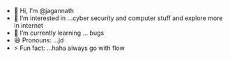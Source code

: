 - 👋 Hi, I’m @jagannath
- 👀 I’m interested in ...cyber security and computer stuff and explore more in internet
- 🌱 I’m currently learning ... bugs 
- 😄 Pronouns: ...jd
- ⚡ Fun fact: ...haha always go with flow

<!---
jdcyber1/jdcyber1 is a ✨ special ✨ repository because its `README.md` (this file) appears on your GitHub profile.
You can click the Preview link to take a look at your changes.
--->
